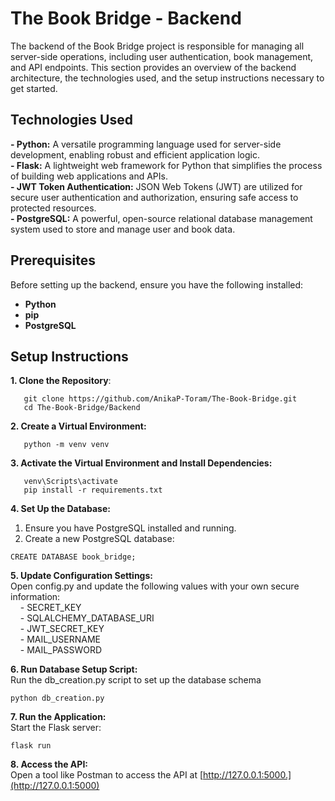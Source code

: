 # The Book Bridge - Backend
The backend of the Book Bridge project is responsible for managing all server-side operations, including user authentication, book management, and API endpoints. This section provides an overview of the backend architecture, the technologies used, and the setup instructions necessary to get started.

## Technologies Used
**- Python:** A versatile programming language used for server-side development, enabling robust and efficient application logic.<br>
**- Flask:** A lightweight web framework for Python that simplifies the process of building web applications and APIs.<br>
**- JWT Token Authentication:** JSON Web Tokens (JWT) are utilized for secure user authentication and authorization, ensuring safe access to protected resources.<br>
**- PostgreSQL:** A powerful, open-source relational database management system used to store and manage user and book data.<br>

## Prerequisites

Before setting up the backend, ensure you have the following installed:
- **Python**
- **pip**
- **PostgreSQL**

## Setup Instructions
**1. Clone the Repository**:<br>
```
   git clone https://github.com/AnikaP-Toram/The-Book-Bridge.git
   cd The-Book-Bridge/Backend
```
   
**2. Create a Virtual Environment:**
```
   python -m venv venv
```

**3. Activate the Virtual Environment and Install Dependencies:**
```
   venv\Scripts\activate
   pip install -r requirements.txt
```

**4. Set Up the Database:**
1. Ensure you have PostgreSQL installed and running.
2. Create a new PostgreSQL database:

```
CREATE DATABASE book_bridge;
```

**5. Update Configuration Settings:** <br>
Open config.py and update the following values with your own secure information:<br>
&nbsp;&nbsp;&nbsp;&nbsp;- SECRET_KEY<br>
&nbsp;&nbsp;&nbsp;&nbsp;- SQLALCHEMY_DATABASE_URI<br>
&nbsp;&nbsp;&nbsp;&nbsp;- JWT_SECRET_KEY<br>
&nbsp;&nbsp;&nbsp;&nbsp;- MAIL_USERNAME<br>
&nbsp;&nbsp;&nbsp;&nbsp;- MAIL_PASSWORD


**6. Run Database Setup Script:** <br>
Run the db_creation.py script to set up the database schema
```
python db_creation.py
```

**7. Run the Application:** <br>
Start the Flask server:
```
flask run
```

**8. Access the API:** <br>
Open a tool like Postman to access the API at [http://127.0.0.1:5000.](http://127.0.0.1:5000)
